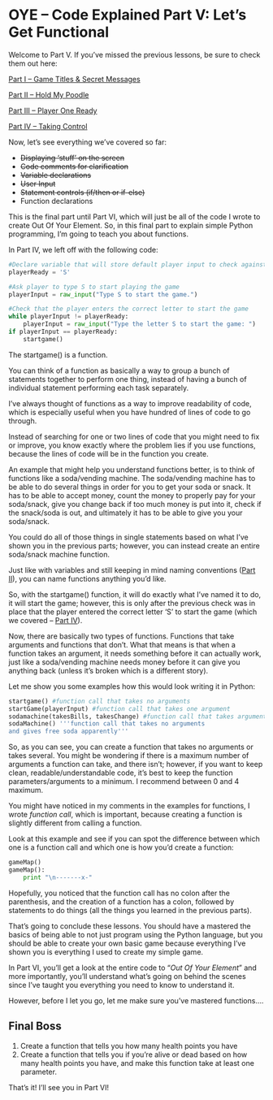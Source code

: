 # OYE – Code Explained Part V: Let’s Get Functional

Welcome to Part V. If you’ve missed the previous lessons, be sure to check them out here:

[Part I – Game Titles & Secret Messages](https://github.com/thisislink/OutOfYourElement/blob/master/OOYE%20%E2%80%93%20Code%20Explained%20Part%20I:%20Game%20Titles%20and%20Secret%20Messages.md)

[Part II – Hold My Poodle](https://github.com/thisislink/OutOfYourElement/blob/master/OOYE%20%E2%80%93%20Code%20Explained%20Part%20II:%20Hold%20My%20Poodle.md)

[Part III – Player One Ready](https://github.com/thisislink/OutOfYourElement/blob/master/OOYE%20%E2%80%93%20Code%20Explained%20Part%20III:%20Player%20One%20Ready.md)

[Part IV – Taking Control](https://github.com/thisislink/OutOfYourElement/blob/master/OOYE%20%E2%80%93%20Code%20Explained%20Part%20IV:%20Taking%20Control.md)

Now, let’s see everything we’ve covered so far:

* ~~Displaying ‘stuff’ on the screen~~
* ~~Code comments for clarification~~
* ~~Variable declarations~~
* ~~User Input~~
* ~~Statement controls (if/then or if-else)~~
* Function declarations

This is the final part until Part VI, which will just be all of the code I wrote to create Out Of Your Element. So, in this final part to explain simple Python programming, I’m going to teach you about functions.

In Part IV, we left off with the following code:

```python
#Declare variable that will store default player input to check against
playerReady = 'S'

#Ask player to type S to start playing the game
playerInput = raw_input("Type S to start the game.")

#Check that the player enters the correct letter to start the game
while playerInput != playerReady:
    playerInput = raw_input("Type the letter S to start the game: ")
if playerInput == playerReady:
    startgame()
```

The startgame() is a function. 

You can think of a function as basically a way to group a bunch of statements together to perform one thing, instead of having a bunch of individual statement performing each task separately.

I’ve always thought of functions as a way to improve readability of code, which is especially useful when you have hundred of lines of code to go through. 

Instead of searching for one or two lines of code that you might need to fix or improve, you know exactly where the problem lies if you use functions, because the lines of code will be in the function you create.

An example that might help you understand functions better, is to think of functions like a soda/vending machine. The soda/vending machine has to be able to do several things in order for you to get your soda or snack. It has to be able to accept money, count the money to properly pay for your soda/snack, give you change back if too much money is put into it, check if the snack/soda is out, and ultimately it has to be able to give you your soda/snack.

You could do all of those things in single statements based on what I’ve shown you in the previous parts; however, you can instead create an entire soda/snack machine function.

Just like with variables and still keeping in mind naming conventions ([Part II](https://github.com/thisislink/OutOfYourElement/blob/master/OOYE%20%E2%80%93%20Code%20Explained%20Part%20II:%20Hold%20My%20Poodle.md)), you can name functions anything you’d like. 

So, with the startgame() function, it will do exactly what I’ve named it to do, it will start the game; however, this is only after the previous check was in place that the player entered the correct letter ‘S’ to start the game (which we covered – [Part IV](https://github.com/thisislink/OutOfYourElement/blob/master/OOYE%20%E2%80%93%20Code%20Explained%20Part%20IV:%20Taking%20Control.md)).

Now, there are basically two types of functions. Functions that take arguments and functions that don’t. What that means is that when a function takes an argument, it needs something before it can actually work, just like a soda/vending machine needs money before it can give you anything back (unless it’s broken which is a different story).

Let me show you some examples how this would look writing it in Python:

```python
startgame() #function call that takes no arguments
startGame(playerInput) #function call that takes one argument
sodamachine(takesBills, takesChange) #function call that takes arguments
sodaMachine() '''function call that takes no arguments 
and gives free soda apparently'''
```

So, as you can see, you can create a function that takes no arguments or takes several. You might be wondering if there is a maximum number of arguments a function can take, and there isn’t; however, if you want to keep clean, readable/understandable code, it’s best to keep the function parameters/arguments to a minimum. I recommend between 0 and 4 maximum.

You might have noticed in my comments in the examples for functions, I wrote *function call*, which is important, because creating a function is slightly different from calling a function.

Look at this example and see if you can spot the difference between which one is a function call and which one is how you’d create a function:

```python
gameMap()
gameMap():
    print "\n-------x-"
```

Hopefully, you noticed that the function call has no colon after the parenthesis, and the creation of a function has a colon, followed by statements to do things (all the things you learned in the previous parts).

That’s going to conclude these lessons. You should have a mastered the basics of being able to not just program using the Python language, but you should be able to create your own basic game because everything I’ve shown you is everything I used to create my simple game.

In Part VI, you’ll get a look at the entire code to “*Out Of Your Element*” and more importantly, you’ll understand what’s going on behind the scenes since I’ve taught you everything you need to know to understand it.

However, before I let you go, let me make sure you’ve mastered functions….

## Final Boss
1. Create a function that tells you how many health points you have
2. Create a function that tells you if you’re alive or dead based on how many health points you have, and make this function take at least one parameter.

That’s it! I’ll see you in Part VI!
